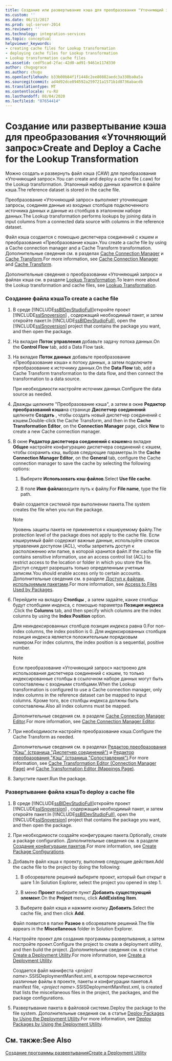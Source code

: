 ```yaml
---
title: Создание или развертывание кэша для преобразования "Уточняющий запрос" | Документы Майкрософт
ms.custom: ''
ms.date: 06/13/2017
ms.prod: sql-server-2014
ms.reviewer: ''
ms.technology: integration-services
ms.topic: conceptual
helpviewer_keywords:
- creating cache files for Lookup transformation
- deploying cache files for Lookup transformation
- Lookup transformation cache files
ms.assetid: cedf5cad-2fac-42d0-ad91-9461e117d330
author: chugugrace
ms.author: chugu
ms.openlocfilehash: b33b00b84f1f1448c2ee80882aedc3a330ba0a5a
ms.sourcegitcommit: ad4d92dce894592a259721a1571b1d8736abacdb
ms.translationtype: MT
ms.contentlocale: ru-RU
ms.lasthandoff: 08/04/2020
ms.locfileid: "87654414"
---
```

# <a name="create-and-deploy-a-cache-for-the-lookup-transformation"></a><span data-ttu-id="4e8d3-102">Создание или развертывание кэша для преобразования «Уточняющий запрос»</span><span class="sxs-lookup"><span data-stu-id="4e8d3-102">Create and Deploy a Cache for the Lookup Transformation</span></span>
  <span data-ttu-id="4e8d3-103">Можно создать и развернуть файл кэша (CAW) для преобразования «Уточняющий запрос».</span><span class="sxs-lookup"><span data-stu-id="4e8d3-103">You can create and deploy a cache file (.caw) for the Lookup transformation.</span></span> <span data-ttu-id="4e8d3-104">Эталонный набор данных хранится в файле кэша.</span><span class="sxs-lookup"><span data-stu-id="4e8d3-104">The reference dataset is stored in the cache file.</span></span>  
  
 <span data-ttu-id="4e8d3-105">Преобразование «Уточняющий запрос» выполняет уточняющие запросы, соединяя данные из входных столбцов подключенного источника данных и данные из столбцов в эталонном наборе данных.</span><span class="sxs-lookup"><span data-stu-id="4e8d3-105">The Lookup transformation performs lookups by joining data in input columns from a connected data source with columns in the reference dataset.</span></span>  
  
 <span data-ttu-id="4e8d3-106">Файл кэша создается с помощью диспетчера соединений с кэшем и преобразования «Преобразование кэша».</span><span class="sxs-lookup"><span data-stu-id="4e8d3-106">You create a cache file by using a Cache connection manager and a Cache Transform transformation.</span></span> <span data-ttu-id="4e8d3-107">Дополнительные сведения см. в разделах [Cache Connection Manager](../../connection-manager/cache-connection-manager.md) и [Cache Transform](cache-transform.md).</span><span class="sxs-lookup"><span data-stu-id="4e8d3-107">For more information, see [Cache Connection Manager](../../connection-manager/cache-connection-manager.md) and [Cache Transform](cache-transform.md).</span></span>  
  
 <span data-ttu-id="4e8d3-108">Дополнительные сведения о преобразовании «Уточняющий запрос» и файлах кэша см. в разделе [Lookup Transformation](lookup-transformation.md).</span><span class="sxs-lookup"><span data-stu-id="4e8d3-108">To learn more about the Lookup transformation and cache files, see [Lookup Transformation](lookup-transformation.md).</span></span>  
  
### <a name="to-create-a-cache-file"></a><span data-ttu-id="4e8d3-109">Создание файла кэша</span><span class="sxs-lookup"><span data-stu-id="4e8d3-109">To create a cache file</span></span>  
  
1.  <span data-ttu-id="4e8d3-110">В среде [!INCLUDE[ssBIDevStudioFull](../../../includes/ssbidevstudiofull-md.md)]откройте проект [!INCLUDE[ssISnoversion](../../../includes/ssisnoversion-md.md)] , содержащий необходимый пакет, и затем откройте пакет.</span><span class="sxs-lookup"><span data-stu-id="4e8d3-110">In [!INCLUDE[ssBIDevStudioFull](../../../includes/ssbidevstudiofull-md.md)], open the [!INCLUDE[ssISnoversion](../../../includes/ssisnoversion-md.md)] project that contains the package you want, and then open the package.</span></span>  
  
2.  <span data-ttu-id="4e8d3-111">На вкладке **Поток управления** добавьте задачу потока данных.</span><span class="sxs-lookup"><span data-stu-id="4e8d3-111">On the **Control Flow** tab, add a Data Flow task.</span></span>  
  
3.  <span data-ttu-id="4e8d3-112">На вкладке **Поток данных** добавьте преобразование «Преобразование кэша» к потоку данных, а затем подключите преобразование к источнику данных.</span><span class="sxs-lookup"><span data-stu-id="4e8d3-112">On the **Data Flow** tab, add a Cache Transform transformation to the data flow, and then connect the transformation to a data source.</span></span>  
  
     <span data-ttu-id="4e8d3-113">При необходимости настройте источник данных.</span><span class="sxs-lookup"><span data-stu-id="4e8d3-113">Configure the data source as needed.</span></span>  
  
4.  <span data-ttu-id="4e8d3-114">Дважды щелкните "Преобразование кэша", а затем в окне **Редактор преобразований кэша**на странице **Диспетчер соединений** щелкните **Создать** , чтобы создать новый диспетчер соединений с кэшем.</span><span class="sxs-lookup"><span data-stu-id="4e8d3-114">Double-click the Cache Transform, and then in the **Cache Transformation Editor**, on the **Connection Manager** page, click **New** to create a new Cache connection manager.</span></span>  
  
5.  <span data-ttu-id="4e8d3-115">В окне **Редактор диспетчера соединений с кэшем**на вкладке **Общее** настройте конфигурацию диспетчера соединений с кэшем, чтобы сохранить кэш, выбрав следующие параметры.</span><span class="sxs-lookup"><span data-stu-id="4e8d3-115">In the **Cache Connection Manager Editor**, on the **General** tab, configure the Cache connection manager to save the cache by selecting the following options:</span></span>  
  
    1.  <span data-ttu-id="4e8d3-116">Выберите **Использовать кэш файлов**.</span><span class="sxs-lookup"><span data-stu-id="4e8d3-116">Select **Use file cache**.</span></span>  
  
    2.  <span data-ttu-id="4e8d3-117">В поле **Имя файла**введите путь к файлу.</span><span class="sxs-lookup"><span data-stu-id="4e8d3-117">For **File name**, type the file path.</span></span>  
  
     <span data-ttu-id="4e8d3-118">Файл создается системой при выполнении пакета.</span><span class="sxs-lookup"><span data-stu-id="4e8d3-118">The system creates the file when you run the package.</span></span>  
  
    > [!NOTE]  
    >  <span data-ttu-id="4e8d3-119">Уровень защиты пакета не применяется к кэшируемому файлу.</span><span class="sxs-lookup"><span data-stu-id="4e8d3-119">The protection level of the package does not apply to the cache file.</span></span> <span data-ttu-id="4e8d3-120">Если кэшируемый файл содержит важные данные, используйте список управления доступом (ACL), чтобы запретить доступ к расположению или папке, в которой хранится файл.</span><span class="sxs-lookup"><span data-stu-id="4e8d3-120">If the cache file contains sensitive information, use an access control list (ACL) to restrict access to the location or folder in which you store the file.</span></span> <span data-ttu-id="4e8d3-121">Доступ следует разрешать только определенным учетным записям.</span><span class="sxs-lookup"><span data-stu-id="4e8d3-121">You should enable access only to certain accounts.</span></span> <span data-ttu-id="4e8d3-122">Дополнительные сведения см. в разделе [Доступ к файлам, используемым пакетами](../../access-to-files-used-by-packages.md).</span><span class="sxs-lookup"><span data-stu-id="4e8d3-122">For more information, see [Access to Files Used by Packages](../../access-to-files-used-by-packages.md).</span></span>  
  
6.  <span data-ttu-id="4e8d3-123">Перейдите на вкладку **Столбцы** , а затем задайте, какие столбцы будут столбцами индекса, с помощью параметра **Позиция индекса** .</span><span class="sxs-lookup"><span data-stu-id="4e8d3-123">Click the **Columns** tab, and then specify which columns are the index columns by using the **Index Position** option.</span></span>  
  
     <span data-ttu-id="4e8d3-124">Для неиндексированных столбцов позиция индекса равна 0.</span><span class="sxs-lookup"><span data-stu-id="4e8d3-124">For non-index columns, the index position is 0.</span></span> <span data-ttu-id="4e8d3-125">Для индексированных столбцов позиция индекса является положительным порядковым номером.</span><span class="sxs-lookup"><span data-stu-id="4e8d3-125">For index columns, the index position is a sequential, positive number.</span></span>  
  
    > [!NOTE]  
    >  <span data-ttu-id="4e8d3-126">Если преобразование «Уточняющий запрос» настроено для использования диспетчера соединений с кэшем, то только индексированные столбцы в ссылочном наборе данных могут быть сопоставлены с входными столбцами.</span><span class="sxs-lookup"><span data-stu-id="4e8d3-126">When the Lookup transformation is configured to use a Cache connection manager, only index columns in the reference dataset can be mapped to input columns.</span></span> <span data-ttu-id="4e8d3-127">Кроме того, все столбцы индекса должны быть сопоставлены.</span><span class="sxs-lookup"><span data-stu-id="4e8d3-127">Also all index columns must be mapped.</span></span>  
  
     <span data-ttu-id="4e8d3-128">Дополнительные сведения см. в разделе [Cache Connection Manager Editor](../../cache-connection-manager-editor.md).</span><span class="sxs-lookup"><span data-stu-id="4e8d3-128">For more information, see [Cache Connection Manager Editor](../../cache-connection-manager-editor.md).</span></span>  
  
7.  <span data-ttu-id="4e8d3-129">При необходимости настройте преобразование кэша.</span><span class="sxs-lookup"><span data-stu-id="4e8d3-129">Configure the Cache Transform as needed.</span></span>  
  
     <span data-ttu-id="4e8d3-130">Дополнительные сведения см. в разделах [Редактор преобразования "Кэш" (страница "Диспетчер соединений")](../../cache-transformation-editor-connection-manager-page.md) и [Редактор преобразования "Кэш" (страница "Сопоставления")](../../cache-transformation-editor-mappings-page.md).</span><span class="sxs-lookup"><span data-stu-id="4e8d3-130">For more information, see [Cache Transformation Editor &#40;Connection Manager Page&#41;](../../cache-transformation-editor-connection-manager-page.md) and [Cache Transformation Editor &#40;Mappings Page&#41;](../../cache-transformation-editor-mappings-page.md).</span></span>  
  
8.  <span data-ttu-id="4e8d3-131">Запустите пакет.</span><span class="sxs-lookup"><span data-stu-id="4e8d3-131">Run the package.</span></span>  
  
### <a name="to-deploy-a-cache-file"></a><span data-ttu-id="4e8d3-132">Развертывание файла кэша</span><span class="sxs-lookup"><span data-stu-id="4e8d3-132">To deploy a cache file</span></span>  
  
1.  <span data-ttu-id="4e8d3-133">В среде [!INCLUDE[ssBIDevStudioFull](../../../includes/ssbidevstudiofull-md.md)]откройте проект [!INCLUDE[ssISnoversion](../../../includes/ssisnoversion-md.md)] , содержащий необходимый пакет, и затем откройте пакет.</span><span class="sxs-lookup"><span data-stu-id="4e8d3-133">In [!INCLUDE[ssBIDevStudioFull](../../../includes/ssbidevstudiofull-md.md)], open the [!INCLUDE[ssISnoversion](../../../includes/ssisnoversion-md.md)] project that contains the package you want, and then open the package.</span></span>  
  
2.  <span data-ttu-id="4e8d3-134">При необходимости создайте конфигурацию пакета.</span><span class="sxs-lookup"><span data-stu-id="4e8d3-134">Optionally, create a package configuration.</span></span> <span data-ttu-id="4e8d3-135">Дополнительные сведения см. в разделе [Создание конфигурации пакетов](../../create-package-configurations.md).</span><span class="sxs-lookup"><span data-stu-id="4e8d3-135">For more information, see [Create Package Configurations](../../create-package-configurations.md).</span></span>  
  
3.  <span data-ttu-id="4e8d3-136">Добавьте файл кэша к проекту, выполнив следующие действия.</span><span class="sxs-lookup"><span data-stu-id="4e8d3-136">Add the cache file to the project by doing the following:</span></span>  
  
    1.  <span data-ttu-id="4e8d3-137">В обозревателе решений выберите проект, который был открыт в шаге 1.</span><span class="sxs-lookup"><span data-stu-id="4e8d3-137">In Solution Explorer, select the project you opened in step 1.</span></span>  
  
    2.  <span data-ttu-id="4e8d3-138">В меню **Проект** выберите пункт **Добавить существующий элемент**.</span><span class="sxs-lookup"><span data-stu-id="4e8d3-138">On the **Project** menu, click **AddExisting Item**.</span></span>  
  
    3.  <span data-ttu-id="4e8d3-139">Выберите файл кэша и нажмите кнопку **Добавить**.</span><span class="sxs-lookup"><span data-stu-id="4e8d3-139">Select the cache file, and then click **Add**.</span></span>  
  
     <span data-ttu-id="4e8d3-140">Файл появится в папке **Разное** в обозревателе решений.</span><span class="sxs-lookup"><span data-stu-id="4e8d3-140">The file appears in the **Miscellaneous** folder in Solution Explorer.</span></span>  
  
4.  <span data-ttu-id="4e8d3-141">Настройте проект для создания программы развертывания, а затем постройте проект.</span><span class="sxs-lookup"><span data-stu-id="4e8d3-141">Configure the project to create a deployment utility, and then build the project.</span></span> <span data-ttu-id="4e8d3-142">Дополнительные сведения см. в статье [Create a Deployment Utility](../../create-a-deployment-utility.md).</span><span class="sxs-lookup"><span data-stu-id="4e8d3-142">For more information, see [Create a Deployment Utility](../../create-a-deployment-utility.md).</span></span>  
  
     <span data-ttu-id="4e8d3-143">Создается файл манифеста \<*project name*>.SSISDeploymentManifest.xml, в котором перечисляются различные файлы в проекте, пакеты и конфигурации пакетов.</span><span class="sxs-lookup"><span data-stu-id="4e8d3-143">A manifest file, \<*project name*>.SSISDeploymentManifest.xml, is created that lists the miscellaneous files in the project, the packages, and the package configurations.</span></span>  
  
5.  <span data-ttu-id="4e8d3-144">Развертывание пакета в файловой системе.</span><span class="sxs-lookup"><span data-stu-id="4e8d3-144">Deploy the package to the file system.</span></span> <span data-ttu-id="4e8d3-145">Дополнительные сведения см. в статье [Deploy Packages by Using the Deployment Utility](../../deploy-packages-by-using-the-deployment-utility.md).</span><span class="sxs-lookup"><span data-stu-id="4e8d3-145">For more information, see [Deploy Packages by Using the Deployment Utility](../../deploy-packages-by-using-the-deployment-utility.md).</span></span>  
  
## <a name="see-also"></a><span data-ttu-id="4e8d3-146">См. также:</span><span class="sxs-lookup"><span data-stu-id="4e8d3-146">See Also</span></span>  
 [<span data-ttu-id="4e8d3-147">Создание программы развертывания</span><span class="sxs-lookup"><span data-stu-id="4e8d3-147">Create a Deployment Utility</span></span>](../../create-a-deployment-utility.md)  
  
  
